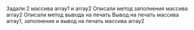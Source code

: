Задали 2 массива  array1  и array2
Описали метод заполнения массива array2
Описали метод вывода на печать
Вывод на печать массива array1, заполнение и вывод на печать массива array2